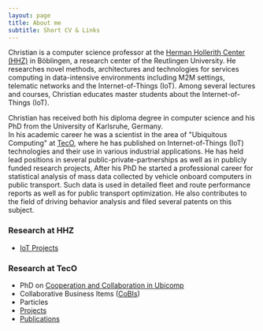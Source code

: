 ```yaml
---
layout: page
title: About me
subtitle: Short CV & Links
---
```


Christian is a computer science professor at the [Herman Hollerith Center (HHZ)](http://www.hhz.de) in Böblingen, a research center of the Reutlingen University. He researches novel methods, architectures and technologies for services computing in data-intensive environments including M2M settings, telematic networks and the Internet-of-Things (IoT). Among several lectures and courses, Christian educates master students about the Internet-of-Things (IoT). 

Christian has received both his diploma degree in computer science and his PhD from the University of Karlsruhe, Germany.  
In his academic career he was a scientist in the area of "Ubiquitous Computing" at [TecO](http://www.teco.edu), where he has published on Internet-of-Things (IoT) technologies and their use in various industrial applications. He has held lead positions in several public-private-partnerships as well as in publicly funded research projects, 
After his PhD he started a professional career for statistical analysis of mass data collected by vehicle onboard computers in public transport. Such data is used in detailed fleet and route performance reports as well as for public transport optimization. He also contributes to the field of driving behavior analysis and filed several patents on this subject.

### Research at HHZ

* [IoT Projects](aboutme.md)

### Research at TecO

* PhD on [Cooperation and Collaboration in Ubicomp](http://www.teco.edu/~cdecker/projects/fccs/)
* Collaborative Business Items ([CoBIs](http://www.teco.edu/~cdecker/cobis/))
* Particles
* [Projects](http://www.teco.edu/~cdecker/projects/)
* [Publications](http://www.teco.edu/~cdecker/pub/)

